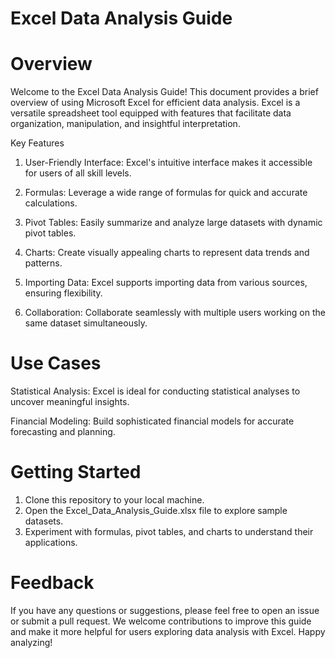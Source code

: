 # Excel Data Analysis Guide
# Overview
Welcome to the Excel Data Analysis Guide! This document provides a brief overview of using Microsoft Excel for efficient data analysis. Excel is a versatile spreadsheet tool equipped with features that facilitate data organization, manipulation, and insightful interpretation.

Key Features
1. User-Friendly Interface: Excel's intuitive interface makes it accessible for users of all skill levels.

2. Formulas: Leverage a wide range of formulas for quick and accurate calculations.

3. Pivot Tables: Easily summarize and analyze large datasets with dynamic pivot tables.

4. Charts: Create visually appealing charts to represent data trends and patterns.

5. Importing Data: Excel supports importing data from various sources, ensuring flexibility.

6. Collaboration: Collaborate seamlessly with multiple users working on the same dataset simultaneously.

# Use Cases
Statistical Analysis: Excel is ideal for conducting statistical analyses to uncover meaningful insights.

Financial Modeling: Build sophisticated financial models for accurate forecasting and planning.

# Getting Started
1. Clone this repository to your local machine.
2. Open the Excel_Data_Analysis_Guide.xlsx file to explore sample datasets.
3. Experiment with formulas, pivot tables, and charts to understand their applications.
   
# Feedback
If you have any questions or suggestions, please feel free to open an issue or submit a pull request. We welcome contributions to improve this guide and make it more helpful for users exploring data analysis with Excel. Happy analyzing!

